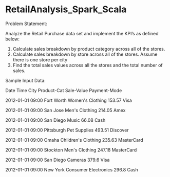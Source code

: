 # RetailAnalysis_Spark_Scala

Problem Statement:

Analyze the Retail Purchase data set and implement the KPI’s as defined below:
1. Calculate sales breakdown by product category across all of the stores.
2. Calculate sales breakdown by store across all of the stores. Assume there is one store per city
3. Find the total sales values across all the stores and the total number of sales.

Sample Input Data:

Date Time City Product-Cat Sale-Value Payment-Mode

2012-01-01 09:00 Fort Worth Women's Clothing 153.57 Visa

2012-01-01 09:00 San Jose Men's Clothing 214.05 Amex

2012-01-01 09:00 San Diego Music 66.08 Cash

2012-01-01 09:00 Pittsburgh Pet Supplies 493.51 Discover

2012-01-01 09:00 Omaha Children's Clothing 235.63 MasterCard

2012-01-01 09:00 Stockton Men's Clothing 247.18 MasterCard

2012-01-01 09:00 San Diego Cameras 379.6 Visa

2012-01-01 09:00 New York Consumer Electronics 296.8 Cash

